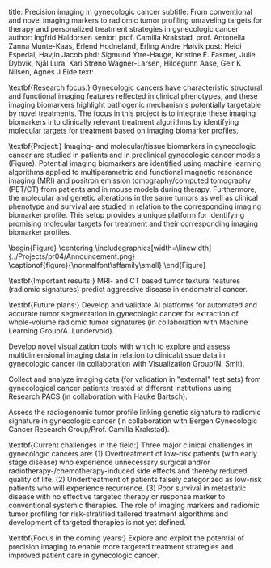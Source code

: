 title: Precision imaging in gynecologic cancer
subtitle: From conventional and novel imaging markers to radiomic tumor profiling unraveling targets for therapy and personalized treatment strategies in gynecologic cancer 
author: Ingfrid Haldorsen
senior: prof. Camilla Krakstad, prof. Antonella Zanna Munte-Kaas, Erlend Hodneland, Erling Andre Høivik 
post: Heidi Espedal, Havjin Jacob 
phd: Sigmund Ytre-Hauge, Kristine E. Fasmer, Julie Dybvik, Njål Lura, Kari Strøno Wagner-Larsen, Hildegunn Aase, Geir K Nilsen, Agnes J Eide 
text:

\textbf{Research focus:} Gynecologic cancers have characteristic structural and functional imaging features reflected in clinical phenotypes, and these imaging biomarkers highlight pathogenic mechanisms potentially targetable by novel treatments. The focus in this project is to integrate these imaging biomarkers into clinically relevant treatment algorithms by identifying molecular targets for treatment based on imaging biomarker profiles.  

\textbf{Project:} Imaging- and molecular/tissue biomarkers in gynecologic cancer are studied in patients and in preclinical gynecologic cancer models (Figure). Potential imaging biomarkers are identified using machine learning algorithms applied to multiparametric and functional magnetic resonance imaging (MRI) and positron emission tomography/computed tomography (PET/CT) from patients and in mouse models during therapy. Furthermore, the molecular and genetic alterations in the same tumors as well as clinical phenotype and survival are studied in relation to the corresponding imaging biomarker profile. This setup provides a unique platform for identifying promising molecular targets for treatment and their corresponding imaging biomarker profiles.  


\begin{Figure}
    \centering
    \includegraphics[width=\linewidth]{../Projects/pr04/Announcement.png}  
    \captionof{figure}{\normalfont\sffamily\small}
\end{Figure}


\textbf{Important results:} MRI- and CT based tumor textural features (radiomic signatures) predict aggressive disease in endometrial cancer. 

\textbf{Future plans:} Develop and validate AI platforms for automated and accurate tumor segmentation in gynecologic cancer for extraction of whole-volume radiomic tumor signatures (in collaboration with Machine Learning Group/A. Lundervold). 

Develop novel visualization tools with which to explore and assess multidimensional imaging data in relation to clinical/tissue data in gynecologic cancer (in collaboration with Visualization Group/N. Smit).  

Collect and analyze imaging data (for validation in "external" test sets) from gynecological cancer patients treated at different institutions using Research PACS (in collaboration with Hauke Bartsch).   

Assess the radiogenomic tumor profile linking genetic signature to radiomic signature in gynecologic cancer (in collaboration with Bergen Gynecologic Cancer Research Group/Prof. Camilla Krakstad).  

\textbf{Current challenges in the field:} Three major clinical challenges in gynecologic cancers are: (1) Overtreatment of low-risk patients (with early stage disease) who experience unnecessary surgical and/or radiotherapy-/chemotherapy-induced side effects and thereby reduced quality of life. (2) Undertreatment of patients falsely categorized as low-risk patients who will experience recurrence. (3) Poor survival in metastatic disease with no effective targeted therapy or response marker to conventional systemic therapies. The role of imaging markers and radiomic tumor profiling for risk-stratified tailored treatment algorithms and development of targeted therapies is not yet defined.   

\textbf{Focus in the coming years:} Explore and exploit the potential of precision imaging to enable more targeted treatment strategies and improved patient care in gynecologic cancer.   

 

 